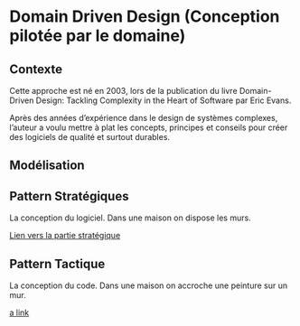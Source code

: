 # Domain Driven Design (Conception pilotée par le domaine)

## Contexte

Cette approche est né en 2003, lors de la publication du livre Domain-Driven Design: Tackling Complexity in the Heart of Software par Eric Evans.

Après des années d’expérience dans le design de systèmes complexes, l’auteur a voulu mettre à plat les concepts, principes et conseils pour créer des logiciels de qualité et surtout durables.


## Modélisation

## Pattern Stratégiques

La conception du logiciel. Dans une maison on dispose les murs.

[Lien vers la partie stratégique](resources/strategic.md)


## Pattern Tactique

La conception du code. Dans une maison on accroche une peinture sur un mur.

[a link](https://github.com/tanguybernard/my-awsome-ddd/main/README.md)
